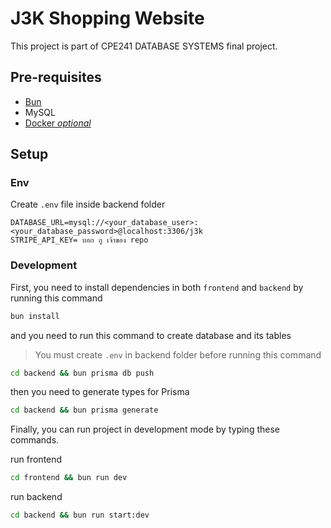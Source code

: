 # J3K Shopping Website

This project is part of CPE241 DATABASE SYSTEMS final project.

## Pre-requisites

- [Bun](https://bun.sh/)
- MySQL
- [Docker *optional*](https://www.docker.com/)

## Setup

### Env

Create `.env` file inside backend folder

```env
DATABASE_URL=mysql://<your_database_user>:<your_database_password>@localhost:3306/j3k
STRIPE_API_KEY= บอก กู เจ้าของ repo
```

### Development

First, you need to install dependencies in both `frontend` and `backend` by running this command

```bash
bun install
```

and you need to run this command to create database and its tables

> You must create `.env` in backend folder before running this command

```bash
cd backend && bun prisma db push
```

then you need to generate types for Prisma

```bash
cd backend && bun prisma generate
```

Finally, you can run project in development mode by typing these commands.

run frontend

```bash
cd frontend && bun run dev
```

run backend

```bash
cd backend && bun run start:dev
```
